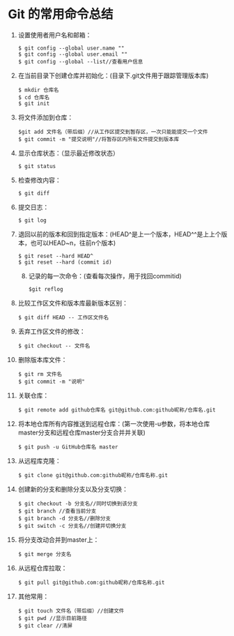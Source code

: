 # Git 的常用命令总结

1. 设置使用者用户名和邮箱：

   ```git
   $ git config --global user.name ""   
   $ git config --global user.email ""
   $ git config --global --list//查看用户信息
   ```

2. 在当前目录下创建仓库并初始化：(目录下.git文件用于跟踪管理版本库)

   ```git
   $ mkdir 仓库名
   $ cd 仓库名
   $ git init
   ```

3. 将文件添加到仓库：

   ```git
   $git add 文件名（带后缀）//从工作区提交到暂存区，一次只能能提交一个文件
   $ git commit -m "提交说明"//将暂存区内所有文件提交到版本库
   ```

4. 显示仓库状态：（显示最近修改状态）

   ```
   $ git status
   ```

5. 检查修改内容：

   ```
   $ git diff
   ```

6. 提交日志：

   ```
   $ git log
   ```

7. 退回以前的版本和回到指定版本：(HEAD^是上一个版本，HEAD^^是上上个版本，也可以HEAD~n，往前n个版本)

   ```git
   $ git reset --hard HEAD^
   $ git reset --hard (commit id)
   ```

   8. 记录的每一次命令：(查看每次操作，用于找回commitid)

      ```
      $git reflog
      ```

8. 比较工作区文件和版本库最新版本区别：

   ```
   $ git diff HEAD -- 工作区文件名
   ```

10. 丢弃工作区文件的修改：

    ```
    $ git checkout -- 文件名
    ```

11. 删除版本库文件：

    ```
    $ git rm 文件名
    $ git commit -m "说明"
    ```

11. 关联仓库：

    ```git
    $ git remote add github仓库名 git@github.com:github昵称/仓库名.git
    ```

12. 将本地仓库所有内容推送到远程仓库：(第一次使用-u参数，将本地仓库master分支和远程仓库master分支合并并关联)

    ```
    $ git push -u GitHub仓库名 master
    ```

13. 从远程库克隆：

    ```git
    $ git clone git@github.com:github昵称/仓库名称.git
    ```

14. 创建新的分支和删除分支以及分支切换：

    ```
    $ git checkout -b 分支名//同时切换到该分支
    $ git branch //查看当前分支
    $ git branch -d 分支名//删除分支
    $ git switch -c 分支名//创建并切换分支
    ```

15. 将分支改动合并到master上：

    ```
    $ git merge 分支名
    ```

16. 从远程仓库拉取：

    ```
    $ git pull git@github.com:github昵称/仓库名称.git
    ```

17. 其他常用：

    ```
    $ git touch 文件名（带后缀）//创建文件
    $ git pwd //显示目前路径
    $ git clear //清屏
    ```

    